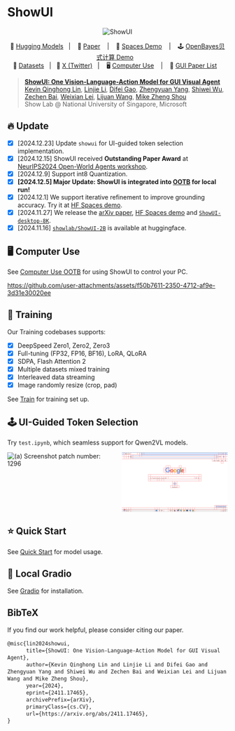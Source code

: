 # ShowUI
<p align="center">
<img src="assets/showui.jpg" alt="ShowUI" width="480">
<p>

<p align="center">
        🤗 <a href="https://huggingface.co/showlab/ShowUI-2B">Hugging Models</a>&nbsp&nbsp 
        | &nbsp&nbsp 📑 <a href="https://arxiv.org/abs/2411.17465">Paper</a> &nbsp&nbsp 
        | &nbsp&nbsp 🤗 <a href="https://huggingface.co/spaces/showlab/ShowUI">Spaces Demo</a> &nbsp&nbsp 
        | &nbsp&nbsp 🕹️ <a href="https://openbayes.com/console/public/tutorials/I8euxlahBAm">OpenBayes贝式计算 Demo</a> &nbsp&nbsp </a> 
<br>
🤗 <a href="https://huggingface.co/datasets/showlab/ShowUI-desktop-8K">Datasets</a>&nbsp&nbsp | &nbsp&nbsp💬 <a href="https://x.com/_akhaliq/status/1864387028856537400">X (Twitter)</a>&nbsp&nbsp
| &nbsp&nbsp 🖥️ <a href="https://github.com/showlab/computer_use_ootb">Computer Use</a> &nbsp&nbsp </a> 
|  &nbsp&nbsp 📖 <a href="https://github.com/showlab/Awesome-GUI-Agent">GUI Paper List</a> &nbsp&nbsp </a>
</p>

<!-- [![Hits](https://hits.seeyoufarm.com/api/count/incr/badge.svg?url=https%3A%2F%2Fgithub.com%2Fshowlab%2FShowUI&count_bg=%2379C83D&title_bg=%23555555&icon=&icon_color=%23E7E7E7&title=hits&edge_flat=false)](https://hits.seeyoufarm.com) -->

> [**ShowUI: One Vision-Language-Action Model for GUI Visual Agent**](https://arxiv.org/abs/2411.17465)<br>
> [Kevin Qinghong Lin](https://qinghonglin.github.io/), [Linjie Li](https://scholar.google.com/citations?user=WR875gYAAAAJ&hl=en), [Difei Gao](https://scholar.google.com/citations?user=WR875gYAAAAJ&hl=en), [Zhengyuan Yang](https://zyang-ur.github.io/), [Shiwei Wu](https://scholar.google.com/citations?user=qWOFgUcAAAAJ), [Zechen Bai](https://www.baizechen.site/), [Weixian Lei](), [Lijuan Wang](https://scholar.google.com/citations?user=cDcWXuIAAAAJ&hl=en), [Mike Zheng Shou](https://scholar.google.com/citations?user=h1-3lSoAAAAJ&hl=en)
> <br>Show Lab @ National University of Singapore, Microsoft<br>

## 🔥 Update
- [x] [2024.12.23] Update `showui` for UI-guided token selection implementation.
- [x] [2024.12.15] ShowUI received **Outstanding Paper Award** at [NeurIPS2024 Open-World Agents workshop](https://sites.google.com/view/open-world-agents/schedule).
- [x] [2024.12.9] Support int8 Quantization.
- [x] **[2024.12.5] Major Update: ShowUI is integrated into [OOTB](https://github.com/showlab/computer_use_ootb?tab=readme-ov-file) for local run!**
- [x] [2024.12.1] We support iterative refinement to improve grounding accuracy. Try it at [HF Spaces demo](https://huggingface.co/spaces/showlab/ShowUI).
- [x] [2024.11.27] We release the [arXiv paper](https://arxiv.org/abs/2411.17465), [HF Spaces demo](https://huggingface.co/spaces/showlab/ShowUI) and [`ShowUI-desktop-8K`](https://huggingface.co/datasets/showlab/ShowUI-desktop-8K).
- [x] [2024.11.16] [`showlab/ShowUI-2B`](https://huggingface.co/showlab/ShowUI-2B) is available at huggingface.

## 🖥️ Computer Use
See [Computer Use OOTB](https://github.com/showlab/computer_use_ootb?tab=readme-ov-file) for using ShowUI to control your PC.

https://github.com/user-attachments/assets/f50b7611-2350-4712-af9e-3d31e30020ee

## 🚀 Training
Our Training codebases supports:
- [x] DeepSpeed Zero1, Zero2, Zero3
- [x] Full-tuning (FP32, FP16, BF16), LoRA, QLoRA
- [x] SDPA, Flash Attention 2
- [x] Multiple datasets mixed training
- [x] Interleaved data streaming
- [x] Image randomly resize (crop, pad)

See [Train](TRAIN.md) for training set up.

## 🕹️ UI-Guided Token Selection
Try `test.ipynb`, which seamless support for Qwen2VL models.

<div style="display: flex; justify-content: space-between;">
  <img src="examples/chrome.png" alt="(a) Screenshot patch number: 1296" style="width: 48%;"/>
  <img src="examples/demo.png" alt="(b) By applying UI-graph, UI Component number: 167" style="width: 48%;"/>
</div>

## ⭐ Quick Start
See [Quick Start](QUICK_START.md) for model usage.

## 🤗 Local Gradio
See [Gradio](GRADIO.md) for installation.


## BibTeX
If you find our work helpful, please consider citing our paper.

```
@misc{lin2024showui,
      title={ShowUI: One Vision-Language-Action Model for GUI Visual Agent}, 
      author={Kevin Qinghong Lin and Linjie Li and Difei Gao and Zhengyuan Yang and Shiwei Wu and Zechen Bai and Weixian Lei and Lijuan Wang and Mike Zheng Shou},
      year={2024},
      eprint={2411.17465},
      archivePrefix={arXiv},
      primaryClass={cs.CV},
      url={https://arxiv.org/abs/2411.17465}, 
}
```
